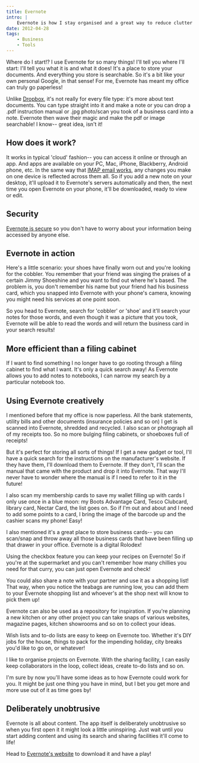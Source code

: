 ```yaml
---
title: Evernote
intro: |
    Evernote is how I stay organised and a great way to reduce clutter and save time. This article will tell you how it works and hopefully inspire you to see how it will work best for you! tempertemper Web Design wouldn't be the same without it!
date: 2012-04-28
tags:
    - Business
    - Tools
---
```


Where do I start!? I use Evernote for so many things! I'll tell you where I'll start: I'll tell you what it is and what it does! It's a place to store your documents. And everything you store is searchable. So it's a bit like your own personal Google, in that sense! For me, Evernote has meant my office can truly go paperless!

Unlike [Dropbox](/blog/dropbox-my-most-useful-app), it's not really for every file type: it's more about text documents. You can type straight into it and make a note or you can drop a .pdf instruction manual or .jpg photo/scan you took of a business card into a note. Evernote then wave their magic and make the pdf or image searchable! I know-- great idea, isn't it!


## How does it work?

It works in typical 'cloud' fashion-- you can access it online or through an app. And apps are available on your PC, Mac, iPhone, Blackberry, Android phone, etc. In the same way that [IMAP email works](/resources/the-types-of-email), any changes you make on one device is reflected across them all. So if you add a new note on your desktop, it'll upload it to Evernote's servers automatically and then, the next time you open Evernote on your phone, it'll be downloaded, ready to view or edit.


## Security

[Evernote is secure](https://blog.evernote.com/2011/03/24/evernote%E2%80%99s-three-laws-of-data-protection/) so you don't have to worry about your information being accessed by anyone else.


## Evernote in action

Here's a little scenario: your shoes have finally worn out and you're looking for the cobbler. You remember that your friend was singing the praises of a certain Jimmy Shoeshine and you want to find out where he's based. The problem is, you don't remember his name but your friend had his business card, which you snapped into Evernote with your phone's camera, knowing you might need his services at one point soon.

So you head to Evernote, search for 'cobbler' or 'shoe' and it'll search your notes for those words, and even though it was a picture that you took, Evernote will be able to read the words and will return the business card in your search results!


## More efficient than a filing cabinet

If I want to find something I no longer have to go rooting through a filing cabinet to find what I want. It's only a quick search away! As Evernote allows you to add notes to notebooks, I can narrow my search by a particular notebook too.


## Using Evernote creatively

I mentioned before that my office is now paperless. All the bank statements, utility bills and other documents (insurance policies and so on) I get is scanned into Evernote, shredded and recycled. I also scan or photograph all of my receipts too. So no more bulging filing cabinets, or shoeboxes full of receipts!

But it's perfect for storing all sorts of things! If I get a new gadget or tool, I'll have a quick search for the instructions on the manufacturer's website. If they have them, I'll download them to Evernote. If they don't, I'll scan the manual that came with the product and drop it into Evernote. That way I'll never have to wonder where the manual is if I need to refer to it in the future!

I also scan my membership cards to save my wallet filling up with cards I only use once in a blue moon: my Boots Advantage Card, Tesco Clubcard, library card, Nectar Card, the list goes on. So if I'm out and about and I need to add some points to a card, I bring the image of the barcode up and the cashier scans my phone! Easy!

I also mentioned it's a great place to store business cards-- you can scan/snap and throw away all those business cards that have been filling up that drawer in your office. Evernote is a digital Rolodex!

Using the checkbox feature you can keep your recipes on Evernote! So if you're at the supermarket and you can't remember how many chillies you need for that curry, you can just open Evernote and check!

You could also share a note with your partner and use it as a shopping list! That way, when you notice the teabags are running low, you can add them to your Evernote shopping list and whoever's at the shop next will know to pick them up!

Evernote can also be used as a repository for inspiration. If you're planning a new kitchen or any other project you can take snaps of various websites, magazine pages, kitchen showrooms and so on to collect your ideas.

Wish lists and to-do lists are easy to keep on Evernote too. Whether it's DIY jobs for the house, things to pack for the impending holiday, city breaks you'd like to go on, or whatever!

I like to organise projects on Evernote. With the sharing facility, I can easily keep collaborators in the loop, collect ideas, create to-do lists and so on.

I'm sure by now you'll have some ideas as to how Evernote could work for you. It might be just one thing you have in mind, but I bet you get more and more use out of it as time goes by!


## Deliberately unobtrusive

Evernote is all about content. The app itself is deliberately unobtrusive so when you first open it it might look a little uninspiring. Just wait until you start adding content and using its search and sharing facilities it'll come to life!

Head to [Evernote's website](https://evernote.com/) to download it and have a play!
